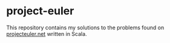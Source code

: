 # project-euler
 
This repository contains my solutions to the problems found on [projecteuler.net](https://projecteuler.net/) written in Scala.
